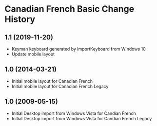 Canadian French Basic Change History
====================

1.1 (2019-11-20)
----------------
* Keyman keyboard generated by ImportKeyboard from Windows 10 
* Update mobile layout

1.0 (2014-03-21)
----------------
* Initial mobile layout for Canadian French
* Initial mobile layout for Canadian French Legacy


1.0 (2009-05-15)
----------------------
* Initial Desktop import from Windows Vista for Candian French
* Initial Desktop import from Windows Vista for Candian French Legacy

